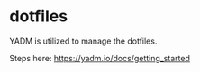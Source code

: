 # dotfiles

YADM is utilized to manage the dotfiles. 

Steps here: https://yadm.io/docs/getting_started


